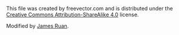 This file was created by freevector.com and is distributed under the [Creative Commons Attribution-ShareAlike 4.0](https://creativecommons.org/licenses/by-sa/4.0/) license.

Modified by [James Ruan](mailto:ruanbeihong@gmail.com).
